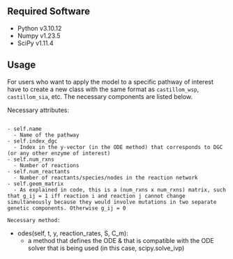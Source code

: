 Required Software
--------

- Python v3.10.12
- Numpy v1.23.5
- SciPy v1.11.4

Usage
--------

For users who want to apply the model to a specific pathway of interest have to create a new class with the same format as `castillom_wsp`, `castillom_sia`, etc. The necessary components are listed below. 

Necessary attributes:
~~~~~

- self.name
  - Name of the pathway
- self.index_dgc
  - Index in the y-vector (in the ODE method) that corresponds to DGC (or any other enzyme of interest)
- self.num_rxns
  - Number of reactions
- self.num_reactants
  - Number of reactants/species/nodes in the reaction network
- self.geem_matrix
  - As explained in code, this is a (num_rxns x num_rxns) matrix, such that g_ij = 1 iff reaction i and reaction j cannot change simultaneously because they would involve mutations in two separate genetic components. Otherwise g_ij = 0

Necessary method:
~~~~~

- odes(self, t, y, reaction_rates, S, C_m):
  - a method that defines the ODE & that is compatible with the ODE solver that is being used (in this case, scipy.solve_ivp)

